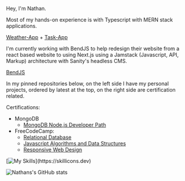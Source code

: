 Hey, I'm Nathan. 

Most of my hands-on experience is with Typescript with MERN stack applications. 

[Weather-App](https://github.com/nslee333/Weather-App) +
[Task-App](https://github.com/nslee333/Task-App)

I'm currently working with BendJS to help redesign their website from a react based website to using Next.js using a Jamstack (Javascript, API, Markup) architecture with Sanity's headless CMS. 

[BendJS](https://github.com/BendJS/simple-website/tree/nextjs)

In my pinned repositories below, on the left side I have my personal projects, ordered by latest at the top, on the right side are certification related.

Certifications: 
- MongoDB
  - [MongoDB Node.js Developer Path](https://learn.mongodb.com/c/pxiuuIfSS1-3V-KKy9wzRg)
- FreeCodeCamp:
  - [Relational Database](https://www.freecodecamp.org/certification/nslee333/relational-database-v8)
  - [Javascript Algorithms and Data Structures](https://www.freecodecamp.org/certification/nslee333/javascript-algorithms-and-data-structures)
  - [Responsive Web Design](https://www.freecodecamp.org/certification/nslee333/responsive-web-design)

[![My Skills](https://skillicons.dev/icons?i=ts,js,express,mongodb,postgres,react,next,bash,solidity,linux,git,nodejs,)](https://skillicons.dev)

![Nathans's GitHub stats](https://github-readme-stats.vercel.app/api?username=nslee333&show_icons=true&theme=chartreuse-dark)
